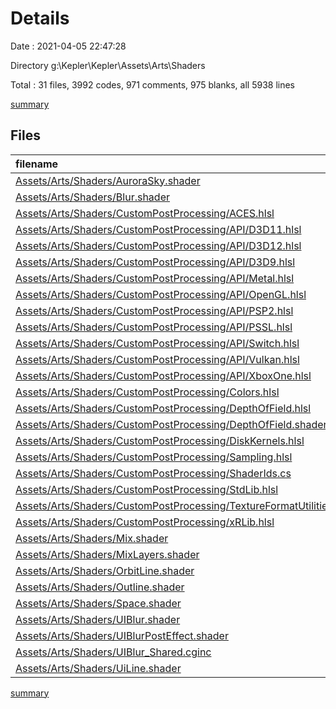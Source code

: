 # Details

Date : 2021-04-05 22:47:28

Directory g:\Kepler\Kepler\Assets\Arts\Shaders

Total : 31 files,  3992 codes, 971 comments, 975 blanks, all 5938 lines

[summary](results.md)

## Files
| filename | language | code | comment | blank | total |
| :--- | :--- | ---: | ---: | ---: | ---: |
| [Assets/Arts/Shaders/AuroraSky.shader](/Assets/Arts/Shaders/AuroraSky.shader) | ShaderLab | 264 | 31 | 79 | 374 |
| [Assets/Arts/Shaders/Blur.shader](/Assets/Arts/Shaders/Blur.shader) | ShaderLab | 104 | 1 | 17 | 122 |
| [Assets/Arts/Shaders/CustomPostProcessing/ACES.hlsl](/Assets/Arts/Shaders/CustomPostProcessing/ACES.hlsl) | HLSL | 512 | 621 | 177 | 1,310 |
| [Assets/Arts/Shaders/CustomPostProcessing/API/D3D11.hlsl](/Assets/Arts/Shaders/CustomPostProcessing/API/D3D11.hlsl) | HLSL | 39 | 0 | 14 | 53 |
| [Assets/Arts/Shaders/CustomPostProcessing/API/D3D12.hlsl](/Assets/Arts/Shaders/CustomPostProcessing/API/D3D12.hlsl) | HLSL | 39 | 0 | 14 | 53 |
| [Assets/Arts/Shaders/CustomPostProcessing/API/D3D9.hlsl](/Assets/Arts/Shaders/CustomPostProcessing/API/D3D9.hlsl) | HLSL | 30 | 1 | 13 | 44 |
| [Assets/Arts/Shaders/CustomPostProcessing/API/Metal.hlsl](/Assets/Arts/Shaders/CustomPostProcessing/API/Metal.hlsl) | HLSL | 34 | 0 | 14 | 48 |
| [Assets/Arts/Shaders/CustomPostProcessing/API/OpenGL.hlsl](/Assets/Arts/Shaders/CustomPostProcessing/API/OpenGL.hlsl) | HLSL | 42 | 2 | 14 | 58 |
| [Assets/Arts/Shaders/CustomPostProcessing/API/PSP2.hlsl](/Assets/Arts/Shaders/CustomPostProcessing/API/PSP2.hlsl) | HLSL | 34 | 2 | 13 | 49 |
| [Assets/Arts/Shaders/CustomPostProcessing/API/PSSL.hlsl](/Assets/Arts/Shaders/CustomPostProcessing/API/PSSL.hlsl) | HLSL | 42 | 0 | 14 | 56 |
| [Assets/Arts/Shaders/CustomPostProcessing/API/Switch.hlsl](/Assets/Arts/Shaders/CustomPostProcessing/API/Switch.hlsl) | HLSL | 38 | 0 | 14 | 52 |
| [Assets/Arts/Shaders/CustomPostProcessing/API/Vulkan.hlsl](/Assets/Arts/Shaders/CustomPostProcessing/API/Vulkan.hlsl) | HLSL | 39 | 0 | 14 | 53 |
| [Assets/Arts/Shaders/CustomPostProcessing/API/XboxOne.hlsl](/Assets/Arts/Shaders/CustomPostProcessing/API/XboxOne.hlsl) | HLSL | 39 | 0 | 14 | 53 |
| [Assets/Arts/Shaders/CustomPostProcessing/Colors.hlsl](/Assets/Arts/Shaders/CustomPostProcessing/Colors.hlsl) | HLSL | 440 | 124 | 87 | 651 |
| [Assets/Arts/Shaders/CustomPostProcessing/DepthOfField.hlsl](/Assets/Arts/Shaders/CustomPostProcessing/DepthOfField.hlsl) | HLSL | 171 | 43 | 63 | 277 |
| [Assets/Arts/Shaders/CustomPostProcessing/DepthOfField.shader](/Assets/Arts/Shaders/CustomPostProcessing/DepthOfField.shader) | ShaderLab | 219 | 5 | 42 | 266 |
| [Assets/Arts/Shaders/CustomPostProcessing/DiskKernels.hlsl](/Assets/Arts/Shaders/CustomPostProcessing/DiskKernels.hlsl) | HLSL | 180 | 8 | 17 | 205 |
| [Assets/Arts/Shaders/CustomPostProcessing/Sampling.hlsl](/Assets/Arts/Shaders/CustomPostProcessing/Sampling.hlsl) | HLSL | 62 | 12 | 18 | 92 |
| [Assets/Arts/Shaders/CustomPostProcessing/ShaderIds.cs](/Assets/Arts/Shaders/CustomPostProcessing/ShaderIds.cs) | C# | 137 | 3 | 22 | 162 |
| [Assets/Arts/Shaders/CustomPostProcessing/StdLib.hlsl](/Assets/Arts/Shaders/CustomPostProcessing/StdLib.hlsl) | HLSL | 234 | 33 | 56 | 323 |
| [Assets/Arts/Shaders/CustomPostProcessing/TextureFormatUtilities.cs](/Assets/Arts/Shaders/CustomPostProcessing/TextureFormatUtilities.cs) | C# | 141 | 13 | 21 | 175 |
| [Assets/Arts/Shaders/CustomPostProcessing/xRLib.hlsl](/Assets/Arts/Shaders/CustomPostProcessing/xRLib.hlsl) | HLSL | 79 | 1 | 19 | 99 |
| [Assets/Arts/Shaders/Mix.shader](/Assets/Arts/Shaders/Mix.shader) | ShaderLab | 51 | 1 | 11 | 63 |
| [Assets/Arts/Shaders/MixLayers.shader](/Assets/Arts/Shaders/MixLayers.shader) | ShaderLab | 49 | 4 | 11 | 64 |
| [Assets/Arts/Shaders/OrbitLine.shader](/Assets/Arts/Shaders/OrbitLine.shader) | ShaderLab | 52 | 6 | 7 | 65 |
| [Assets/Arts/Shaders/Outline.shader](/Assets/Arts/Shaders/Outline.shader) | ShaderLab | 97 | 3 | 15 | 115 |
| [Assets/Arts/Shaders/Space.shader](/Assets/Arts/Shaders/Space.shader) | ShaderLab | 277 | 25 | 64 | 366 |
| [Assets/Arts/Shaders/UIBlur.shader](/Assets/Arts/Shaders/UIBlur.shader) | ShaderLab | 112 | 4 | 23 | 139 |
| [Assets/Arts/Shaders/UIBlurPostEffect.shader](/Assets/Arts/Shaders/UIBlurPostEffect.shader) | ShaderLab | 276 | 21 | 63 | 360 |
| [Assets/Arts/Shaders/UIBlur_Shared.cginc](/Assets/Arts/Shaders/UIBlur_Shared.cginc) | HLSL | 106 | 1 | 18 | 125 |
| [Assets/Arts/Shaders/UiLine.shader](/Assets/Arts/Shaders/UiLine.shader) | ShaderLab | 53 | 6 | 7 | 66 |

[summary](results.md)